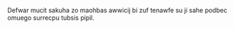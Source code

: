 Defwar mucit sakuha zo maohbas awwicij bi zuf tenawfe su ji sahe podbec omuego surrecpu tubsis pipil.